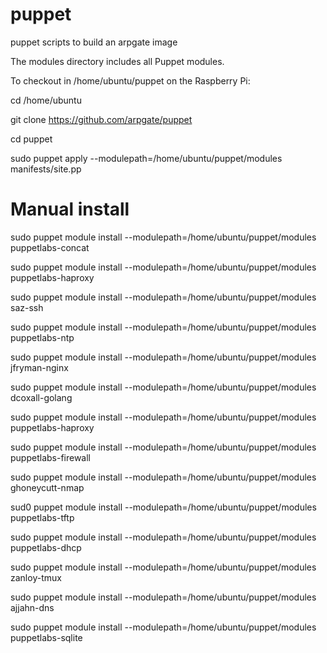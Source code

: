 # puppet
puppet scripts to build an arpgate image

The modules directory includes all Puppet modules.

To checkout in /home/ubuntu/puppet on the Raspberry Pi:

cd /home/ubuntu

git clone https://github.com/arpgate/puppet 

cd puppet

sudo puppet apply --modulepath=/home/ubuntu/puppet/modules manifests/site.pp


Manual install
==============
sudo puppet module install  --modulepath=/home/ubuntu/puppet/modules puppetlabs-concat

sudo puppet module install  --modulepath=/home/ubuntu/puppet/modules puppetlabs-haproxy

sudo puppet module install --modulepath=/home/ubuntu/puppet/modules saz-ssh

sudo puppet module install --modulepath=/home/ubuntu/puppet/modules puppetlabs-ntp

sudo puppet module install --modulepath=/home/ubuntu/puppet/modules jfryman-nginx

sudo puppet module install --modulepath=/home/ubuntu/puppet/modules dcoxall-golang

sudo puppet module install --modulepath=/home/ubuntu/puppet/modules puppetlabs-haproxy

sudo puppet module install --modulepath=/home/ubuntu/puppet/modules puppetlabs-firewall

sudo puppet module install --modulepath=/home/ubuntu/puppet/modules  ghoneycutt-nmap

sud0 puppet module install --modulepath=/home/ubuntu/puppet/modules puppetlabs-tftp

sudo puppet module install --modulepath=/home/ubuntu/puppet/modules puppetlabs-dhcp

sudo puppet module install --modulepath=/home/ubuntu/puppet/modules zanloy-tmux

sudo puppet module install --modulepath=/home/ubuntu/puppet/modules ajjahn-dns

sudo puppet module install --modulepath=/home/ubuntu/puppet/modules puppetlabs-sqlite
